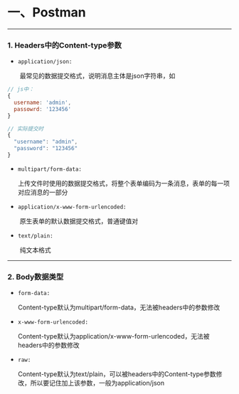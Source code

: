 # 一、Postman

---

### 1. Headers中的Content-type参数

+ `application/json:`

  ​	最常见的数据提交格式，说明消息主体是json字符串，如

```js
// js中：
{
  username: 'admin',
  passowrd: '123456'
}

// 实际提交时
{
  "username": "admin",
  "password": "123456"
}
```

+ `multipart/form-data:`

  ​	上传文件时使用的数据提交格式，将整个表单编码为一条消息，表单的每一项对应消息的一部分

+ `application/x-www-form-urlencoded:`

  ​	原生表单的默认数据提交格式，普通键值对

+ `text/plain:`

  ​	纯文本格式



---

### 2. Body数据类型

+ `form-data:` 

  ​	Content-type默认为multipart/form-data，无法被headers中的参数修改

+ `x-www-form-urlencoded:`

  ​	Content-type默认为application/x-www-form-urlencoded，无法被headers中的参数修改

+ `raw:`

  ​	Content-type默认为text/plain，可以被headers中的Content-type参数修改，所以要记住加上该参数，一般为application/json

